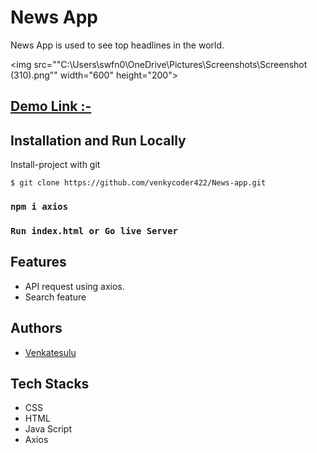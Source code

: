 # News App
News App is used to see top headlines in the world.

<img src=""C:\Users\swfn0\OneDrive\Pictures\Screenshots\Screenshot (310).png"" width="600" height="200">



## [Demo Link :-](https://newsapp-venkycoder422.vercel.app/)

## Installation and Run Locally
Install-project with git
```
$ git clone https://github.com/venkycoder422/News-app.git
```
### `npm i axios`

### `Run index.html or Go live Server`

## Features
- API request using axios.
- Search feature
## Authors

- [Venkatesulu](https://github.com/venkycoder422)
## Tech Stacks
- CSS
- HTML
- Java Script
- Axios
